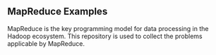 ## MapReduce Examples

MapReduce is the key programming model for data processing in the Hadoop ecosystem. This repository is used to collect the problems applicable by MapReduce.
